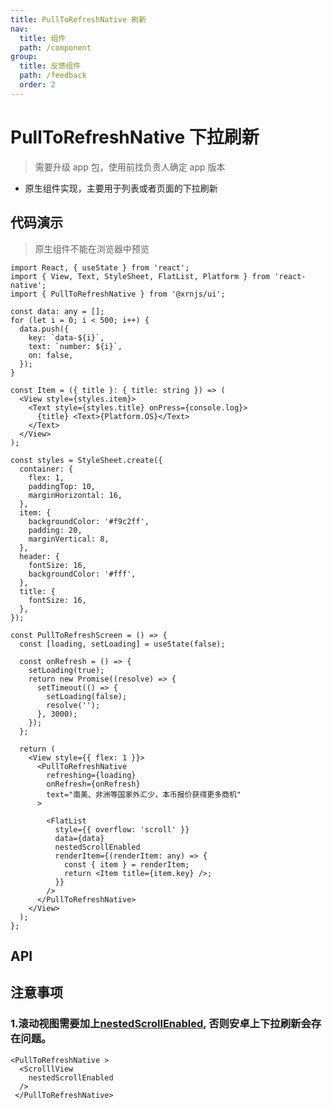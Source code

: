 ```yaml
---
title: PullToRefreshNative 刷新
nav:
  title: 组件
  path: /component
group:
  title: 反馈组件
  path: /feedback
  order: 2
---
```


# PullToRefreshNative 下拉刷新

> 需要升级 app 包，使用前找负责人确定 app 版本

- 原生组件实现，主要用于列表或者页面的下拉刷新

## 代码演示

> 原生组件不能在浏览器中预览

```tsx | pure
import React, { useState } from 'react';
import { View, Text, StyleSheet, FlatList, Platform } from 'react-native';
import { PullToRefreshNative } from '@xrnjs/ui';

const data: any = [];
for (let i = 0; i < 500; i++) {
  data.push({
    key: `data-${i}`,
    text: `number: ${i}`,
    on: false,
  });
}

const Item = ({ title }: { title: string }) => (
  <View style={styles.item}>
    <Text style={styles.title} onPress={console.log}>
      {title} <Text>{Platform.OS}</Text>
    </Text>
  </View>
);

const styles = StyleSheet.create({
  container: {
    flex: 1,
    paddingTop: 10,
    marginHorizontal: 16,
  },
  item: {
    backgroundColor: '#f9c2ff',
    padding: 20,
    marginVertical: 8,
  },
  header: {
    fontSize: 16,
    backgroundColor: '#fff',
  },
  title: {
    fontSize: 16,
  },
});

const PullToRefreshScreen = () => {
  const [loading, setLoading] = useState(false);

  const onRefresh = () => {
    setLoading(true);
    return new Promise((resolve) => {
      setTimeout(() => {
        setLoading(false);
        resolve('');
      }, 3000);
    });
  };

  return (
    <View style={{ flex: 1 }}>
      <PullToRefreshNative
        refreshing={loading}
        onRefresh={onRefresh}
        text="南美、非洲等国家外汇少，本币报价获得更多商机"
      >

        <FlatList
          style={{ overflow: 'scroll' }}
          data={data}
          nestedScrollEnabled
          renderItem={(renderItem: any) => {
            const { item } = renderItem;
            return <Item title={item.key} />;
          }}
        />
      </PullToRefreshNative>
    </View>
  );
};
```

## API

<API src="./PullToRefreshNative.tsx" hideTitle />

## 注意事项
### 1.滚动视图需要加上[nestedScrollEnabled](https://reactnative.cn/docs/scrollview#nestedscrollenabled-android), 否则安卓上下拉刷新会存在问题。
```tsx | pure
<PullToRefreshNative >
  <ScrolllView
    nestedScrollEnabled
  />
 </PullToRefreshNative>
 ```

